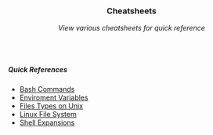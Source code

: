 <div align="center">
    <h3>Cheatsheets</h3>
    <p>
        <em>View various cheatsheets for quick reference</em>
    </p>
</div>

<br>
<br>

##### Quick References

- [Bash Commands](./bash_commands_cs.md)
- [Enviroment Variables](./env_variables_cs.md)
- [Files Types on Unix](./files_on_unix_cs.md)
- [Linux File System](./file_system_cs.md)
- [Shell Expansions](./shell_expansions_cs.md)

